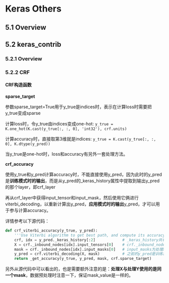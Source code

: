 # Keras Others

## 5.1 Overview

## 5.2 keras_contrib

### 5.2.1 Overview

### 5.2.2 CRF

#### CRF构造函数

**sparse_target**

参数sparse_target=True用于y_true是indices时，表示在计算loss时需要把y_true变成sparse

计算loss时，令y_true由indices变成one-hot: `y_true = K.one_hot(K.cast(y_true[:, :, 0], 'int32'), crf.units)`

计算accuracy时，直接取第3维就是indices: `y_true = K.cast(y_true[:, :, 0], K.dtype(y_pred))`

当y_true是one-hot时，loss和accuracy有另外一套处理方法。

**crf_accuracy**

使用y_true和y_pred计算accuracy时，不能直接使用y_pred，因为此时的y_pred是**训练模式时的输出**，而是从y_pred的_keras_history属性中提取到输出y_pred的那个layer，即crf_layer

再从crf_layer中获得input_tensor和input_mask，然后使用它俩进行viterbi_decoding，以重新计算出y_pred，**应用模式时的输出**y_pred，才可以用于参与计算accuracy。

详情参考以下源代码：

```python
def crf_viterbi_accuracy(y_true, y_pred):
    '''Use Viterbi algorithm to get best path, and compute its accuracy. `y_pred` must be an output from CRF.'''
    crf, idx = y_pred._keras_history[:2]            # _keras_history共有3项：inbound_layer, node_index, tensor_index
    X = crf._inbound_nodes[idx].input_tensors[0]    # crf._inbound_nodes[idx]表示输出y_pred的那个layer，input_tensors为X
    mask = crf._inbound_nodes[idx].input_masks[0]   # input_masks为处理X时的mask   从这里可看出，处理X与处理Y使用的是同一个mask！
    y_pred = crf.viterbi_decoding(X, mask)          # 之前的y_pred是训练模式时的输出，计算accuracy需要的是应用模式时的输出，即Viterbi Decoding
    return _get_accuracy(y_true, y_pred, mask, crf.sparse_target)
```

另外从源代码中可以看出的，也是需要额外注意的是：**处理X与处理Y使用的是同一个mask**，数据预处理时注意一下，保证mask_value是一样的。